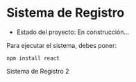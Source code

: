 <h1>Sistema de Registro</h1>

- Estado del proyecto: En construcción...

Para ejecutar el sistema, debes poner:

```npm install react```

Sistema de Registro 2
